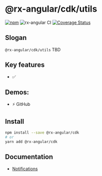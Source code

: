 # @rx-angular/cdk/utils

[![npm](https://img.shields.io/npm/v/%40rx-angular%2Fcdk.svg)](https://www.npmjs.com/package/%40rx-angular%2Fcdk)
![rx-angular CI](https://github.com/rx-angular/rx-angular/workflows/rx-angular%20CI/badge.svg?branch=master)
[![Coverage Status](https://raw.githubusercontent.com/rx-angular/rx-angular/github-pages/docs/test-coverage/cdk/jest-coverage-badge.svg)](https://rx-angular.github.io/rx-angular/test-coverage/cdk/lcov-report/index.html)

## Slogan

`@rx-angular/cdk/utils` TBD

## Key features

- ✅ 

## Demos:

- ⚡ GitHub

## Install

```bash
npm install --save @rx-angular/cdk
# or
yarn add @rx-angular/cdk
```

## Documentation

- [Notifications](https://github.com/rx-angular/rx-angular/tree/master/libs/cdk/utils/docs/Readme.md)

